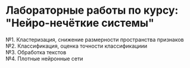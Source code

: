 # Лабораторные работы по курсу: "Нейро-нечёткие системы"
№1. Кластеризация, снижение размерности пространства признаков <br />
№2. Классификация, оценка точности классификациии <br />
№3. Обработка текстов <br />
№4. Плотные нейронные сети <br />
